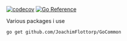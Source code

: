 [![codecov](https://codecov.io/gh/JoachimFlottorp/GoCommon/branch/main/graph/badge.svg?token=HvJGhCqUoy)](https://codecov.io/gh/JoachimFlottorp/GoCommon)
[![Go Reference](https://pkg.go.dev/badge/github.com/JoachimFlottorp/GoCommon.svg)](https://pkg.go.dev/github.com/JoachimFlottorp/GoCommon)

Various packages i use


```bash
go get github.com/JoachimFlottorp/GoCommon
```
